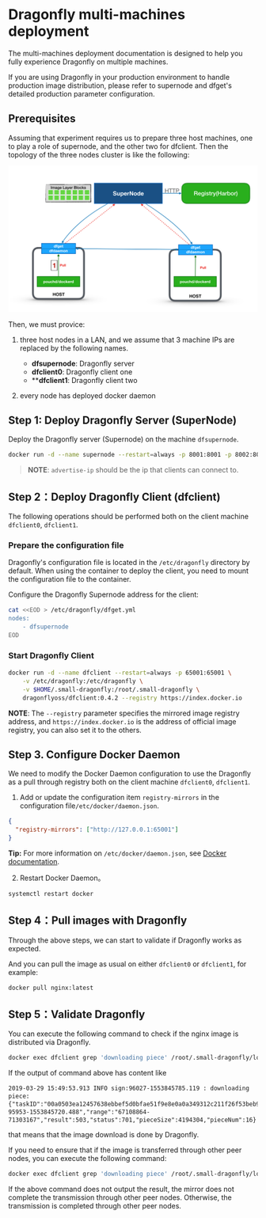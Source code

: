 # Dragonfly multi-machines deployment

The multi-machines deployment documentation is designed to help you fully experience Dragonfly on multiple machines.

If you are using Dragonfly in your production environment to handle production image distribution, please refer to supernode and dfget's detailed production parameter configuration.

## Prerequisites

Assuming that experiment requires us to prepare three host machines, one to play a role of supernode, and the other two for dfclient. Then the topology of the three nodes cluster is like the following:

![quick start cluster topology](../images/quick-start-topo.png)

Then, we must provice:

1. three host nodes in a LAN, and we assume that 3 machine IPs are replaced by the following names.

    - **dfsupernode**: Dragonfly server
    - **dfclient0**: Dragonfly client one
    - ****dfclient1**: Dragonfly client two

2. every node has deployed docker daemon

## Step 1: Deploy Dragonfly Server (SuperNode)

Deploy the Dragonfly server (Supernode) on the machine `dfsupernode`.

```bash
docker run -d --name supernode --restart=always -p 8001:8001 -p 8002:8002 -v /home/admin/supernode:/home/admin/supernode dragonflyoss/supernode:0.4.2 --download-port=8001 --advertise-ip=dfsupernode
```

> **NOTE**: `advertise-ip` should be the ip that clients can connect to.

## Step 2：Deploy Dragonfly Client (dfclient)

The following operations should be performed both on the client machine `dfclient0`, `dfclient1`.

### Prepare the configuration file

Dragonfly's configuration file is located in the `/etc/dragonfly` directory by default. When using the container to deploy the client, you need to mount the configuration file to the container.

Configure the Dragonfly Supernode address for the client:

```bash
cat <<EOD > /etc/dragonfly/dfget.yml
nodes:
    - dfsupernode
EOD
```

### Start Dragonfly Client

```bash
docker run -d --name dfclient --restart=always -p 65001:65001 \
    -v /etc/dragonfly:/etc/dragonfly \
    -v $HOME/.small-dragonfly:/root/.small-dragonfly \
    dragonflyoss/dfclient:0.4.2 --registry https://index.docker.io
```

**NOTE**: The `--registry` parameter specifies the mirrored image registry address, and `https://index.docker.io` is the address of official image registry, you can also set it to the others.

## Step 3. Configure Docker Daemon

We need to modify the Docker Daemon configuration to use the Dragonfly as a pull through registry both on the client machine `dfclient0`, `dfclient1`.

1. Add or update the configuration item `registry-mirrors` in the configuration file`/etc/docker/daemon.json`.

```json
{
  "registry-mirrors": ["http://127.0.0.1:65001"]
}
```

**Tip:** For more information on `/etc/docker/daemon.json`, see [Docker documentation](https://docs.docker.com/registry/recipes/mirror/#configure-the-cache).

2. Restart Docker Daemon。

```bash
systemctl restart docker
```

## Step 4：Pull images with Dragonfly

Through the above steps, we can start to validate if Dragonfly works as expected.

And you can pull the image as usual on either `dfclient0` or `dfclient1`, for example:

```bash
docker pull nginx:latest
```

## Step 5：Validate Dragonfly

You can execute the following command to check if the nginx image is distributed via Dragonfly.

```bash
docker exec dfclient grep 'downloading piece' /root/.small-dragonfly/logs/dfclient.log
```

If the output of command above has content like

```
2019-03-29 15:49:53.913 INFO sign:96027-1553845785.119 : downloading piece:{"taskID":"00a0503ea12457638ebbef5d0bfae51f9e8e0a0a349312c211f26f53beb93cdc","superNode":"127.0.0.1","dstCid":"127.0.0.1-95953-1553845720.488","range":"67108864-71303167","result":503,"status":701,"pieceSize":4194304,"pieceNum":16}
```

that means that the image download is done by Dragonfly.

If you need to ensure that if the image is transferred through other peer nodes, you can execute the following command:

```bash
docker exec dfclient grep 'downloading piece' /root/.small-dragonfly/logs/dfclient.log | grep -v cdnnode
```

If the above command does not output the result, the mirror does not complete the transmission through other peer nodes. Otherwise, the transmission is completed through other peer nodes.
